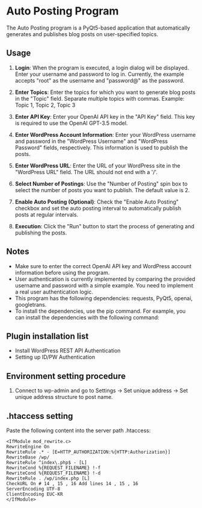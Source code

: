# Auto Posting Program

The Auto Posting program is a PyQt5-based application that automatically generates and publishes blog posts on user-specified topics.

## Usage

1. **Login**: When the program is executed, a login dialog will be displayed. Enter your username and password to log in. Currently, the example accepts "root" as the username and "password@" as the password.

2. **Enter Topics**: Enter the topics for which you want to generate blog posts in the "Topic" field. Separate multiple topics with commas. Example: Topic 1, Topic 2, Topic 3

3. **Enter API Key**: Enter your OpenAI API key in the "API Key" field. This key is required to use the OpenAI GPT-3.5 model.

4. **Enter WordPress Account Information**: Enter your WordPress username and password in the "WordPress Username" and "WordPress Password" fields, respectively. This information is used to publish the posts.

5. **Enter WordPress URL**: Enter the URL of your WordPress site in the "WordPress URL" field. The URL should not end with a '/'.

6. **Select Number of Postings**: Use the "Number of Posting" spin box to select the number of posts you want to publish. The default value is 2.

7. **Enable Auto Posting (Optional)**: Check the "Enable Auto Posting" checkbox and set the auto posting interval to automatically publish posts at regular intervals.

8. **Execution**: Click the "Run" button to start the process of generating and publishing the posts.

## Notes

- Make sure to enter the correct OpenAI API key and WordPress account information before using the program.
- User authentication is currently implemented by comparing the provided username and password with a simple example. You need to implement a real user authentication logic.
- This program has the following dependencies: requests, PyQt5, openai, googletrans.
- To install the dependencies, use the pip command. For example, you can install the dependencies with the following command:


## Plugin installation list

- Install WordPress REST API Authentication
- Setting up ID/PW Authentication

## Environment setting procedure

1. Connect to wp-admin and go to Settings -> Set unique address -> Set unique address structure to post name.

## .htaccess setting

Paste the following content into the server path .htaccess:

```apacheconf
<IfModule mod_rewrite.c>
RewriteEngine On
RewriteRule .* - [E=HTTP_AUTHORIZATION:%{HTTP:Authorization}]
RewriteBase /wp/
RewriteRule ^index\.php$ - [L]
RewriteCond %{REQUEST_FILENAME} !-f
RewriteCond %{REQUEST_FILENAME} !-d
RewriteRule . /wp/index.php [L]
CheckURL On # 14 , 15 , 16 Add lines 14 , 15 , 16
ServerEncoding UTF-8 
ClientEncoding EUC-KR 
</IfModule>
